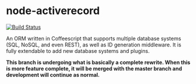 # node-activerecord

[![Build Status](https://secure.travis-ci.org/meltingice/node-activerecord.png?branch=refactoring)](http://travis-ci.org/meltingice/node-activerecord)

An ORM written in Coffeescript that supports multiple database systems (SQL, NoSQL, and even REST), as well as ID generation middleware. It is fully extendable to add new database systems and plugins.

**This branch is undergoing what is basically a complete rewrite. When this is more feature complete, it will be merged with the master branch and development will continue as normal.**
